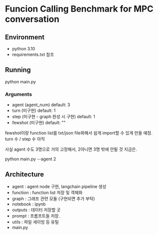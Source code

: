 # Funcion Calling Benchmark for MPC conversation

## Environment

- python 3.10  
- requirements.txt 참조

## Running

python main.py  

### Arguments

- agent (agent_num) default: 3 
- turn (미구현) default: 1
- step (미구현 - graph 완성 시 구현) default: 1
- fewshot (미구현) default: ""  

fewshot이랑 function list를 txt/json file화해서 쉽게 import할 수 있게 만들 예정. turn 수 / step 수 아직

사실 agent 수도 3명으로 거의 고정해서, 2아니면 3명 밖에 안될 것 지금은.

python main.py --agent 2

## Architecture

- agent : agent node 구현, langchain pipeline 생성
- function : function list 저장 및 객체화
- graph : 그래프 관련 모듈 (구현되면 추가 부탁)
- notebook : ipynb
- outputs : 데이터 저장할 곳 
- prompt : 프롬프트들 저장.
- utils : 파일 세이빙 등 유틸
- main.py 

